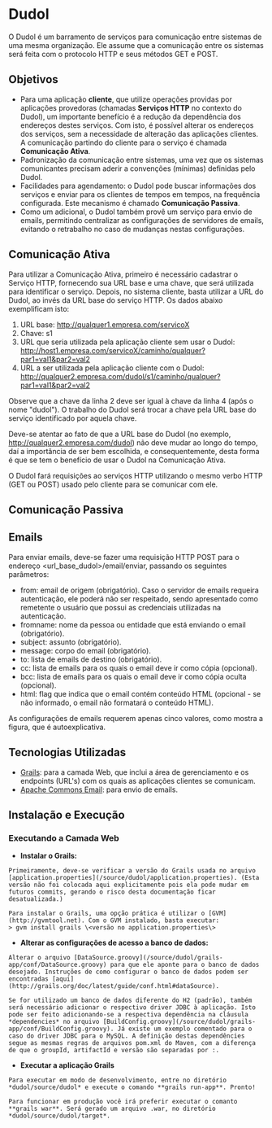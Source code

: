 # Dudol

O Dudol é um barramento de serviços para comunicação entre sistemas de uma mesma organização. Ele assume que a comunicação entre os sistemas será feita com o protocolo HTTP e seus métodos GET e POST.

## Objetivos
* Para uma aplicação **cliente**, que utilize operações providas por aplicações provedoras (chamadas **Serviços HTTP** no contexto do Dudol), um importante benefício é a redução da dependência dos endereços destes serviços. Com isto, é possível alterar os endereços dos serviços, sem a necessidade de alteração das aplicações clientes. A comunicação partindo do cliente para o serviço é chamada **Comunicação Ativa**.
* Padronização da comunicação entre sistemas, uma vez que os sistemas comunicantes precisam aderir a convenções (mínimas) definidas pelo Dudol.
* Facilidades para agendamento: o Dudol pode buscar informações dos serviços e enviar para os clientes de tempos em tempos, na frequência configurada. Este mecanismo é chamado **Comunicação Passiva**.
* Como um adicional, o Dudol também provê um serviço para envio de emails, permitindo centralizar as configurações de servidores de emails, evitando o retrabalho no caso de mudanças nestas configurações.
 

## Comunicação Ativa
Para utilizar a Comunicação Ativa, primeiro é necessário cadastrar o Serviço HTTP, fornecendo sua URL base e uma chave, que será utilizada para identificar o serviço. Depois, no sistema cliente, basta utilizar a URL do Dudol, ao invés da URL base do serviço HTTP. Os dados abaixo exemplificam isto:

1.  URL base: http://qualquer1.empresa.com/servicoX
2.  Chave: s1
3.  URL que seria utilizada pela aplicação cliente sem usar o Dudol: http://host1.empresa.com/servicoX/caminho/qualquer?par1=val1&par2=val2
4.  URL a ser utilizada pela aplicação cliente com o Dudol: http://qualquer2.empresa.com/dudol/s1/caminho/qualquer?par1=val1&par2=val2

Observe que a chave da linha 2 deve ser igual à chave da linha 4 (após o nome "dudol"). O trabalho do Dudol será trocar a chave pela URL base do serviço identificado por aquela chave.

Deve-se atentar ao fato de que a URL base do Dudol (no exemplo, http://qualquer2.empresa.com/dudol) não deve mudar ao longo do tempo, daí a importância de ser bem escolhida, e consequentemente, desta forma é que se tem o benefício de usar o Dudol na Comunicação Ativa.

O Dudol fará requisições ao serviços HTTP utilizando o mesmo verbo HTTP (GET ou POST) usado pelo cliente para se comunicar com ele.


## Comunicação Passiva



## Emails
Para enviar emails, deve-se fazer uma requisição HTTP POST para o endereço <url_base_dudol>/email/enviar, passando os seguintes parâmetros:
* from: email de origem (obrigatório). Caso o servidor de emails requeira autenticação, ele poderá não ser respeitado, sendo apresentado como remetente o usuário que possui as credenciais utilizadas na autenticação.
* fromname: nome da pessoa ou entidade que está enviando o email (obrigatório).
* subject: assunto (obrigatório).
* message: corpo do email (obrigatório).
* to: lista de emails de destino (obrigatório).
* cc: lista de emails para os quais o email deve ir como cópia (opcional).
* bcc: lista de emails para os quais o email deve ir como cópia oculta (opcional).
* html: flag que indica que o email contém conteúdo HTML (opcional - se não informado, o email não formatará o conteúdo HTML).

As configurações de emails requerem apenas cinco valores, como mostra a figura, que é autoexplicativa.


## Tecnologias Utilizadas

* [Grails](http://grails.org): para a camada Web, que inclui a área de gerenciamento e os endpoints (URL's) com os quais as aplicações clientes se comunicam.
* [Apache Commons Email](http://commons.apache.org/proper/commons-email/): para envio de emails.


## Instalação e Execução

### Executando a Camada Web

*    **Instalar o Grails:**
    
    Primeiramente, deve-se verificar a versão do Grails usada no arquivo [application.properties](/source/dudol/application.properties). (Esta versão não foi colocada aqui explicitamente pois ela pode mudar em futuros commits, gerando o risco desta documentação ficar desatualizada.)
     
    Para instalar o Grails, uma opção prática é utilizar o [GVM](http://gvmtool.net). Com o GVM instalado, basta executar:
    > gvm install grails \<versão no application.properties\>

*    **Alterar as configurações de acesso a banco de dados:**

    Alterar o arquivo [DataSource.groovy](/source/dudol/grails-app/conf/DataSource.groovy) para que ele aponte para o banco de dados desejado. Instruções de como configurar o banco de dados podem ser encontradas [aqui](http://grails.org/doc/latest/guide/conf.html#dataSource).
    
    Se for utilizado um banco de dados diferente do H2 (padrão), também será necessário adicionar o respectivo driver JDBC à aplicação. Isto pode ser feito adicionando-se a respectiva dependência na cláusula *dependencies* no arquivo [BuildConfig.groovy](/source/dudol/grails-app/conf/BuildConfig.groovy). Já existe um exemplo comentado para o caso do driver JDBC para o MySQL. A definição destas dependêncies segue as mesmas regras de arquivos pom.xml do Maven, com a diferença de que o groupId, artifactId e versão são separadas por :.
    
*    **Executar a aplicação Grails**
    
    Para executar em modo de desenvolvimento, entre no diretório *dudol/source/dudol* e execute o comando **grails run-app**. Pronto!

    Para funcionar em produção você irá preferir executar o comanto **grails war**. Será gerado um arquivo .war, no diretório *dudol/source/dudol/target*.
